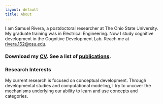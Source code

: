 ```yaml
---
layout: default
title: About
---
```


I am Samuel Rivera, a postdoctoral researcher at The Ohio State University.  My graduate training was in Electrical Engineering.  Now I study cognitive development in the Cognitive Development Lab.  Reach me at [rivera.162@osu.edu](mailto:rivera.162@osu.edu).  

### Download my <a href="/assets/riveraCV.pdf" target="_blank">CV</a>.  See a list of [publications](publications).


### Research Interests

My current research is focused on conceptual development.  Through developmental studies and computational modeling, I try to uncover the mechanisms underlying our ability to learn and use concepts and categories.

